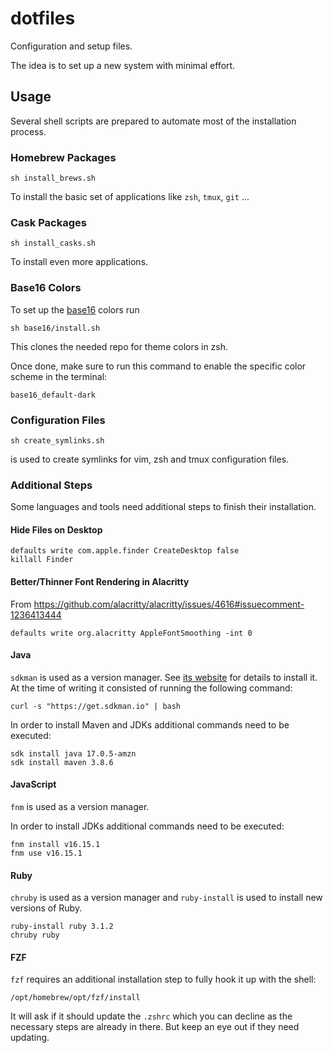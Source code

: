 # dotfiles

Configuration and setup files.

The idea is to set up a new system with minimal effort.


## Usage

Several shell scripts are prepared to automate most of the installation process.


### Homebrew Packages

```
sh install_brews.sh
```
To install the basic set of applications like `zsh`, `tmux`, `git` ...


### Cask Packages

```
sh install_casks.sh
```
To install even more applications.


### Base16 Colors

To set up the [base16](https://github.com/chriskempson/base16) colors run

```
sh base16/install.sh
```

This clones the needed repo for theme colors in zsh.

Once done, make sure to run this command to enable the specific color scheme in the terminal:

```
base16_default-dark
```


### Configuration Files
```
sh create_symlinks.sh
```
is used to create symlinks for vim, zsh and tmux configuration files.


### Additional Steps

Some languages and tools need additional steps to finish their installation.


#### Hide Files on Desktop
```
defaults write com.apple.finder CreateDesktop false
killall Finder
```

#### Better/Thinner Font Rendering in Alacritty

From https://github.com/alacritty/alacritty/issues/4616#issuecomment-1236413444

```
defaults write org.alacritty AppleFontSmoothing -int 0
```


#### Java

`sdkman` is used as a version manager.
See [its website](https://sdkman.io) for details to install it.
At the time of writing it consisted of running the following command:

```
curl -s "https://get.sdkman.io" | bash
```

In order to install Maven and JDKs additional commands need to be executed:

```
sdk install java 17.0.5-amzn
sdk install maven 3.8.6
```


#### JavaScript

`fnm` is used as a version manager.

In order to install JDKs additional commands need to be executed:

```
fnm install v16.15.1
fnm use v16.15.1
```


#### Ruby

`chruby` is used as a version manager and `ruby-install` is used to install new versions of Ruby.

```
ruby-install ruby 3.1.2
chruby ruby
```


#### FZF

`fzf` requires an additional installation step to fully hook it up with the shell:

```
/opt/homebrew/opt/fzf/install
```

It will ask if it should update the `.zshrc` which you can decline as the necessary steps are already in there.
But keep an eye out if they need updating.

